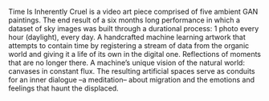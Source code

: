 Time Is Inherently Cruel is a video art piece comprised of five ambient GAN paintings. The end result of a six months long performance in which a dataset of sky images was built through a durational process: 1 photo every hour (daylight), every day. A handcrafted machine learning artwork that attempts to contain time by registering a stream of data from the organic world and giving it a life of its own in the digital one. Reflections of moments that are no longer there. A machine’s unique vision of the natural world: canvases in constant flux. The resulting artificial spaces serve as conduits for an inner dialogue –a meditation– about migration and the emotions and feelings that haunt the displaced.